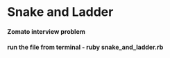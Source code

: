 # Snake and Ladder


#### Zomato interview problem

#### run the file from terminal - ruby snake_and_ladder.rb
